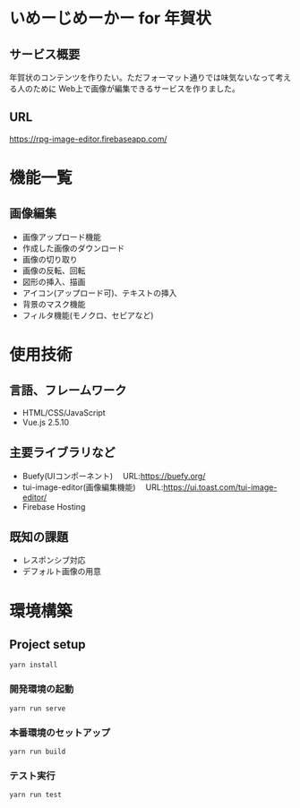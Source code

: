 # いめーじめーかー for 年賀状

## サービス概要
年賀状のコンテンツを作りたい。ただフォーマット通りでは味気ないなって考える人のために
Web上で画像が編集できるサービスを作りました。

## URL
https://rpg-image-editor.firebaseapp.com/

# 機能一覧
## 画像編集
- 画像アップロード機能
- 作成した画像のダウンロード
- 画像の切り取り
- 画像の反転、回転
- 図形の挿入、描画
- アイコン(アップロード可)、テキストの挿入
- 背景のマスク機能
- フィルタ機能(モノクロ、セピアなど)

# 使用技術
## 言語、フレームワーク
- HTML/CSS/JavaScript
- Vue.js 2.5.10

## 主要ライブラリなど
- Buefy(UIコンポーネント)
　URL:https://buefy.org/
- tui-image-editor(画像編集機能)
　URL:https://ui.toast.com/tui-image-editor/
- Firebase Hosting

## 既知の課題
- レスポンシブ対応
- デフォルト画像の用意

# 環境構築
## Project setup
```
yarn install
```

### 開発環境の起動
```
yarn run serve
```

### 本番環境のセットアップ
```
yarn run build
```

### テスト実行
```
yarn run test
```
